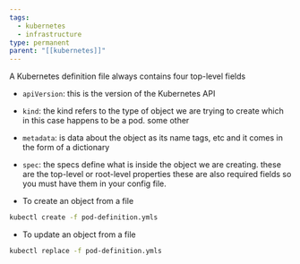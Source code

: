 ```yaml
---
tags:
  - kubernetes
  - infrastructure
type: permanent
parent: "[[kubernetes]]"
---
```

A Kubernetes definition file always contains 
four top-level fields 
- `apiVersion`: this is the version of the Kubernetes API 
- `kind`: the kind refers to the type of object we are trying to create which in this case happens to be a pod. some other 
- `metadata`: is data about the object as its name tags, etc and it comes in the form of a dictionary
- `spec`: the specs define what is inside the object we are creating. 
these are the top-level or root-level properties these are also required fields so you must have them in your config file.

- To create an object from a file
```bash
kubectl create -f pod-definition.ymls
```

- To update an object from a file
```bash
kubectl replace -f pod-definition.ymls
```
